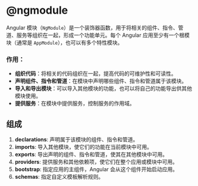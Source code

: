 # @ngmodule

Angular 模块（`NgModule`）是一个装饰器函数，用于将相关的组件、指令、管道、服务等组织在一起，形成一个功能单元。每个 Angular 应用至少有一个根模块（通常是 `AppModule`），也可以有多个特性模块。

### 作用：

* **组织代码**：将相关的代码组织在一起，提高代码的可维护性和可读性。
* **声明组件、指令和管道**：在模块中声明哪些组件、指令和管道属于该模块。
* **导入和导出模块**：可以导入其他模块的功能，也可以将自己的功能导出供其他模块使用。
* **提供服务**：在模块中提供服务，控制服务的作用域。

## 组成

1. **declarations**: 声明属于该模块的组件、指令和管道。
2. **imports**: 导入其他模块，使它们的功能在当前模块中可用。
3. **exports**: 导出声明的组件、指令和管道，使其在其他模块中可用。
4. **providers**: 提供服务和其他依赖项，使它们在整个应用或模块中可用。
5. **bootstrap**: 指定应用的主组件，Angular 会从这个组件开始启动应用。
6. **schemas**: 指定自定义模板解析规则。

